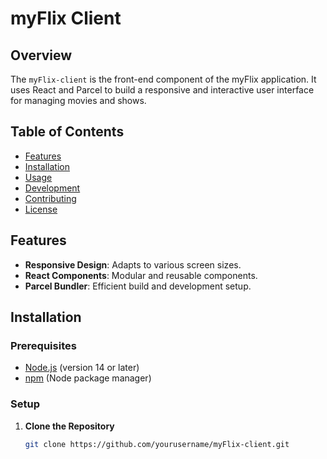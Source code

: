 # myFlix Client

## Overview

The `myFlix-client` is the front-end component of the myFlix application. It uses React and Parcel to build a responsive and interactive user interface for managing movies and shows.

## Table of Contents

- [Features](#features)
- [Installation](#installation)
- [Usage](#usage)
- [Development](#development)
- [Contributing](#contributing)
- [License](#license)

## Features

- **Responsive Design**: Adapts to various screen sizes.
- **React Components**: Modular and reusable components.
- **Parcel Bundler**: Efficient build and development setup.

## Installation

### Prerequisites

- [Node.js](https://nodejs.org/) (version 14 or later)
- [npm](https://www.npmjs.com/) (Node package manager)

### Setup

1. **Clone the Repository**

   ```bash
   git clone https://github.com/yourusername/myFlix-client.git
